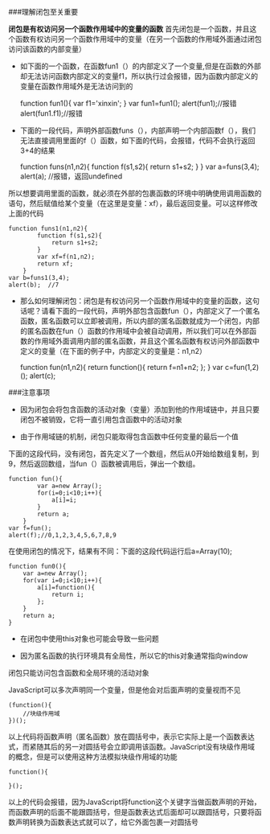 

###理解闭包至关重要

**闭包是有权访问另一个函数作用域中的变量的函数**
首先闭包是一个函数，并且这个函数有权访问另一个函数作用域中的变量（在另一个函数的作用域外面通过闭包访问该函数的内部变量）

+ 如下面的一个函数，在函数fun1（）的内部定义了一个变量,但是在函数的外部却无法访问函数内部定义的变量f1，所以执行过会报错，因为函数内部定义的变量在函数作用域外是无法访问到的

	function fun1(){
			var f1='xinxin';
		}
	var fun1=fun1();
	alert(fun1);//报错
	alert(fun1.f1);//报错

+ 下面的一段代码，声明外部函数funs（），内部声明一个内部函数f（），我们无法直接调用里面的f（）函数，如下面的代码，会报错，代码不会执行返回3+4的结果

	function funs(n1,n2){
			function f(s1,s2){
				return s1+s2;
			}
		}
	var a=funs(3,4);
	alert(a);  //报错，返回undefined

所以想要调用里面的函数，就必须在外部的包裹函数的环境中明确使用调用函数的语句，然后赋值给某个变量（在这里是变量：xf），最后返回变量。可以这样修改上面的代码

	function funs1(n1,n2){
			function f(s1,s2){
				return s1+s2;
			}
			var xf=f(n1,n2);
			return xf;
		}
	var b=funs1(3,4);
	alert(b);  //7

+ 那么如何理解闭包：闭包是有权访问另一个函数作用域中的变量的函数，这句话呢？请看下面的一段代码，声明外部包含函数fun（），内部定义了一个匿名函数，匿名函数可以立即被调用，所以内部的匿名函数就成为一个闭包，内部的匿名函数在fun（）函数的作用域中会被自动调用，所以我们可以在外部函数的作用域外面调用内部的匿名函数，并且这个匿名函数有权访问外部函数中定义的变量（在下面的例子中，内部定义的变量是：n1,n2）

	function fun(n1,n2){
			return function(){
				return f=n1+n2;
			};
		}
	var c=fun(1,2)();
	alert(c);

###注意事项


+ 因为闭包会将包含函数的活动对象（变量）添加到他的作用域链中，并且只要闭包不被销毁，它将一直引用包含函数中的活动对象

+ 由于作用域链的机制，闭包只能取得包含函数中任何变量的最后一个值

下面的这段代码，没有闭包，首先定义了一个数组，然后从0开始给数组复制，到9，然后返回数组，当fun（）函数被调用后，弹出一个数组。

	function fun(){
			var a=new Array();
			for(i=0;i<10;i++){
				a[i]=i;
			}
			return a;
		}
	var f=fun();
	alert(f);//0,1,2,3,4,5,6,7,8,9   

在使用闭包的情况下，结果有不同：下面的这段代码运行后a=Array(10);

	function fun0(){
		var a=new Array();
		for(var i=0;i<10;i++){
			a[i]=function(){
				return i;
			};
		}
		return a;
	}

+ 在闭包中使用this对象也可能会导致一些问题

+ 因为匿名函数的执行环境具有全局性，所以它的this对象通常指向window
 
闭包只能访问包含函数和全局环境的活动对象    




JavaScript可以多次声明同一个变量，但是他会对后面声明的变量视而不见    

	(function(){
		//块级作用域
	})();

以上代码将函数声明（匿名函数）放在圆括号中，表示它实际上是一个函数表达式，而紧随其后的另一对圆括号会立即调用该函数。JavaScript没有块级作用域的概念，但是可以使用这种方法模拟块级作用域的功能

	function(){
		
	}();

以上的代码会报错，因为JavaScript将function这个关键字当做函数声明的开始，而函数声明的后面不能跟圆括号，但是函数表达式后面却可以跟圆括号，只要将函数声明转换为函数表达式就可以了，给它外面包裹一对圆括号